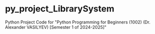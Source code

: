 # py_project_LibrarySystem
Python Project Code for "Python Programming for Beginners (1002) (Dr. Alexander VASILYEV) [Semester 1 of 2024-2025]"
